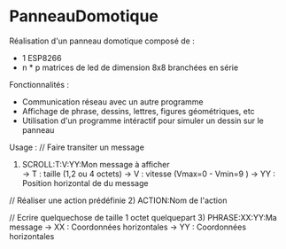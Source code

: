 # PanneauDomotique

 Réalisation d'un panneau domotique composé de :

- 1 ESP8266
- n * p matrices de led de dimension 8x8 branchées en série


Fonctionnalités : 
- Communication réseau avec un autre programme
- Affichage de phrase, dessins, lettres, figures géométriques, etc
- Utilisation d'un programme intéractif pour simuler un dessin sur le panneau

Usage :
  // Faire transiter un message
  1) SCROLL:T:V:YY:Mon message à afficher     
        -> T : taille (1,2 ou 4 octets) 
        -> V : vitesse (Vmax=0 - Vmin=9 )
        -> YY : Position horizontal de du message
        
  // Réaliser une action prédéfinie
  2) ACTION:Nom de l'action
  
  // Ecrire quelquechose de taille 1 octet quelquepart
  3) PHRASE:XX:YY:Ma message 
        -> XX : Coordonnées horizontales
        -> YY : Coordonnées horizontales
